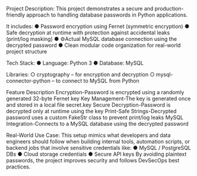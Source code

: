 Project Description:
This project demonstrates a secure and production-friendly approach to handling database passwords in Python applications.

It includes:
● Password encryption using Fernet (symmetric encryption)
● Safe decryption at runtime with protection against accidental leaks (print/log masking)
● ⚙Actual MySQL database connection using the decrypted password
● Clean modular code organization for real-world project structure

Tech Stack:
● Language: Python 3
● Database: MySQL

Libraries:
○ cryptography – for encryption and decryption
○ mysql-connector-python – to connect to MySQL from Python

Feature Description
Encryption-Password is encrypted using a randomly generated 32-byte Fernet key
Key Management-The key is generated once and stored in a local file secret.key
Secure Decryption-Password is decrypted only at runtime using the key
Print-Safe Strings-Decrypted password uses a custom FakeStr class to prevent print/log leaks
MySQL Integration-Connects to a MySQL database using the decrypted password

Real-World Use Case:
This setup mimics what developers and data engineers should follow when building
internal tools, automation scripts, or backend jobs that involve sensitive credentials like:
● MySQL / PostgreSQL DBs
● Cloud storage credentials
● Secure API keys
By avoiding plaintext passwords, the project improves security and follows DevSecOps
best practices.

